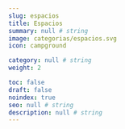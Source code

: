 ```yaml
---
slug: espacios
title: Espacios
summary: null # string
image: categorias/espacios.svg
icon: campground

category: null # string
weight: 2

toc: false
draft: false
noindex: true
seo: null # string
description: null # string
---
```

